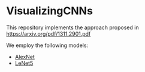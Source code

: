 # VisualizingCNNs
This repository implements the approach proposed in https://arxiv.org/pdf/1311.2901.pdf

We employ the following models:
* [AlexNet](https://proceedings.neurips.cc/paper_files/paper/2012/file/c399862d3b9d6b76c8436e924a68c45b-Paper.pdf)
* [LeNet5](http://yann.lecun.com/exdb/publis/pdf/lecun-01a.pdf?ref=blog.paperspace.com)
